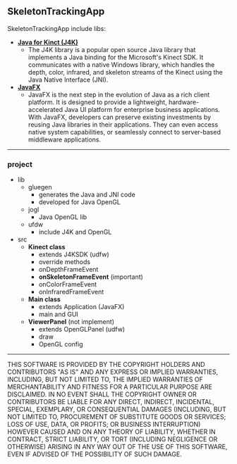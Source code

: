 ## SkeletonTrackingApp
SkeletonTrackingApp include libs: 

- [**Java for Kinct (J4K)**](http://research.dwi.ufl.edu/ufdw/j4k/)
  - The J4K library is a popular open source Java library that implements a Java binding for the Microsoft's Kinect SDK. It communicates with a native Windows library, which handles the depth, color, infrared, and skeleton streams of the Kinect using the Java Native Interface (JNI).</br>
- [**JavaFX**](http://www.oracle.com/technetwork/java/javase/overview/javafx-overview-2158620.html)
  - JavaFX is the next step in the evolution of Java as a rich client platform. It is designed to provide a lightweight, hardware-accelerated Java UI platform for enterprise business applications. With JavaFX, developers can preserve existing investments by reusing Java libraries in their applications. They can even access native system capabilities, or seamlessly connect to server-based middleware applications.</br>

----------------------------------------------------
### project 
- lib
  - gluegen
    - generates the Java and JNI code
    - developed for Java OpenGL
  - jogl
    - Java OpenGL lib
  - ufdw
    - include J4K and OpenGL
- src
  - **Kinect class**
    - extends J4KSDK (udfw)
    - override methods
    - onDepthFrameEvent
    - **onSkeletonFrameEvent** (important)
    - onColorFrameEvent
    - onInfraredFrameEvent
  - **Main class**
    - extends Application (JavaFX)
    - main and GUI
  - **ViewerPanel** (not implement)
    - extends OpenGLPanel (udfw)
    - draw
    - OpenGL config
    
----------------------------------------------------
THIS SOFTWARE IS PROVIDED BY THE COPYRIGHT HOLDERS AND CONTRIBUTORS "AS IS" AND ANY EXPRESS OR IMPLIED WARRANTIES, INCLUDING, BUT NOT LIMITED TO, THE IMPLIED WARRANTIES OF MERCHANTABILITY AND FITNESS FOR A PARTICULAR PURPOSE ARE DISCLAIMED. IN NO EVENT SHALL THE COPYRIGHT OWNER OR CONTRIBUTORS BE LIABLE FOR ANY DIRECT, INDIRECT, INCIDENTAL, SPECIAL, EXEMPLARY, OR CONSEQUENTIAL DAMAGES (INCLUDING, BUT NOT LIMITED TO, PROCUREMENT OF SUBSTITUTE GOODS OR SERVICES; LOSS OF USE, DATA, OR PROFITS; OR BUSINESS INTERRUPTION) HOWEVER CAUSED AND ON ANY THEORY OF LIABILITY, WHETHER IN CONTRACT, STRICT LIABILITY, OR TORT (INCLUDING NEGLIGENCE OR OTHERWISE) ARISING IN ANY WAY OUT OF THE USE OF THIS SOFTWARE, EVEN IF ADVISED OF THE POSSIBILITY OF SUCH DAMAGE.

